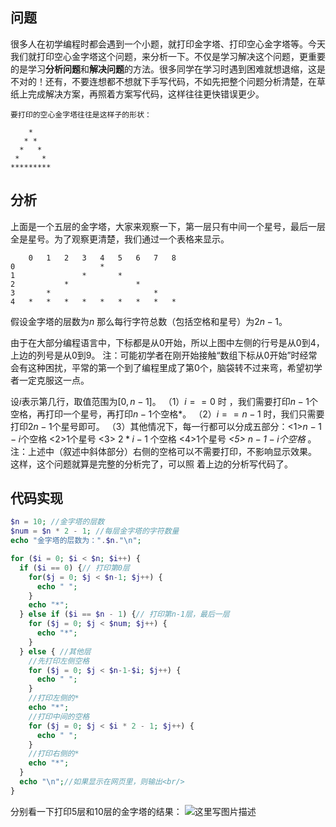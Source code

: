 ## 问题
很多人在初学编程时都会遇到一个小题，就打印金字塔、打印空心金字塔等。今天我们就打印空心金字塔这个问题，来分析一下。不仅是学习解决这个问题，更重要的是学习**分析问题**和**解决问题**的方法。很多同学在学习时遇到困难就想退缩，这是不对的！还有，不要连想都不想就下手写代码，不如先把整个问题分析清楚，在草纸上完成解决方案，再照着方案写代码，这样往往更快错误更少。

	要打印的空心金字塔往往是这样子的形状：
```
    *
   * *
  *   *
 *     *
*********
```
## 分析
上面是一个五层的金字塔，大家来观察一下，第一层只有中间一个星号，最后一层全是星号。为了观察更清楚，我们通过一个表格来显示。
```
	0	1	2	3	4	5	6	7	8
0					*				
1				*		*			
2			*				*		
3		*						*	
4	*	*	*	*	*	*	*	*	*
```

假设金字塔的层数为$n$
那么每行字符总数（包括空格和星号）为$2n-1$。

由于在大部分编程语言中，下标都是从0开始，所以上图中左侧的行号是从0到4，上边的列号是从0到9。
注：可能初学者在刚开始接触“数组下标从0开始”时经常会有这种困扰，平常的第一个到了编程里成了第0个，脑袋转不过来弯，希望初学者一定克服这一点。


设$i$表示第几行，取值范围为$[0, n-1]$。
（1）$i == 0$ 时 ，我们需要打印$n-1$个空格，再打印一个星号，再打印$n-1$个空格*。
（2）$i == n-1$ 时，我们只需要打印$2n - 1$个星号即可。
（3）其他情况下，每一行都可以分成五部分：<1>$n-1-i$个空格 <2>1个星号 <3> $2*i-1$ 个空格 <4>1个星号 *<5> $n-1-i$个空格* 。
注：上述中（叙述中斜体部分）右侧的空格可以不需要打印，不影响显示效果。
这样，这个问题就算是完整的分析完了，可以照 着上边的分析写代码了。

## 代码实现
```php
$n = 10; //金字塔的层数
$num = $n * 2 - 1; //每层金字塔的字符数量
echo "金字塔的层数为：".$n."\n";

for ($i = 0; $i < $n; $i++) {
  if ($i == 0) {// 打印第0层
    for($j = 0; $j < $n-1; $j++) {
      echo " ";
    }
    echo "*";
  } else if ($i == $n - 1) {// 打印第n-1层，最后一层
    for ($j = 0; $j < $num; $j++) {
      echo "*";
    }
  } else { //其他层
    //先打印左侧空格
    for ($j = 0; $j < $n-1-$i; $j++) {
      echo " ";
    }
    //打印左侧的*
    echo "*";
    //打印中间的空格
    for ($j = 0; $j < $i * 2 - 1; $j++) {
      echo " ";
    }
    //打印右侧的*
    echo "*";
  }
  echo "\n";//如果显示在网页里，则输出<br/>
}
```

分别看一下打印5层和10层的金字塔的结果：
![这里写图片描述](http://img.blog.csdn.net/20160704132357224)